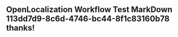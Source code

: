 <properties
ms.topic="hero-topic"
ms.test1="hero-topic"
ms.test2="test"/>

## OpenLocalization Workflow Test MarkDown 113dd7d9-8c6d-4746-bc44-8f1c83160b78 thanks!

